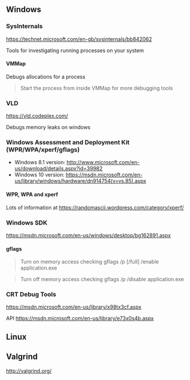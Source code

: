 
Windows
-------

### SysInternals

https://technet.microsoft.com/en-gb/sysinternals/bb842062

Tools for investigating running processes on your system

#### VMMap
Debugs allocations for a process

> Start the process from inside VMMap for more debugging tools

### VLD
https://vld.codeplex.com/

Debugs memory leaks on windows


### Windows Assessment and Deployment Kit (WPR/WPA/xperf/gflags)
* Windows 8.1 version: http://www.microsoft.com/en-us/download/details.aspx?id=39982
* Windows 10 version: https://msdn.microsoft.com/en-us/library/windows/hardware/dn914754(v=vs.85).aspx

#### WPR, WPA and xperf
Lots of information at https://randomascii.wordpress.com/category/xperf/

### Windows SDK
https://msdn.microsoft.com/en-us/windows/desktop/bg162891.aspx

#### gflags

> Turn on memory access checking
> gflags /p [/full] /enable application.exe

> Turn off memory access checking
> gflags /p /disable application.exe


### CRT Debug Tools
https://msdn.microsoft.com/en-us/library/x98tx3cf.aspx

API https://msdn.microsoft.com/en-us/library/e73x0s4b.aspx

Linux
-----

Valgrind
--------
http://valgrind.org/
